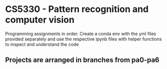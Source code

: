 # CS5330 - Pattern recognition and computer vision 
Programming assignments in order. 
Create a conda env with the yml files provided separately and use the respective ipynb files with helper functions to inspect and understand the code
## Projects are arranged in branches from pa0-pa6

